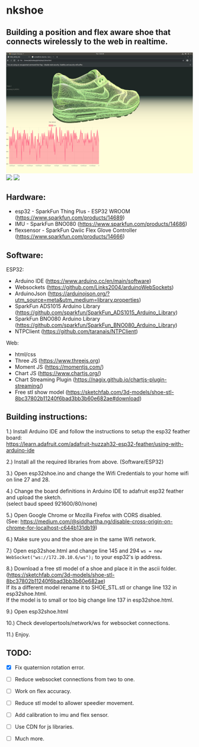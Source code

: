 # nkshoe

## Building a position and flex aware shoe that connects wirelessly to the web in realtime.  

![esp32shoe](images/web.png)
![](images/position.gif)
![](images/flex.gif)
  
## Hardware:  
 - esp32 - SparkFun Thing Plus - ESP32 WROOM (https://www.sparkfun.com/products/14689)  
 - IMU - SparkFun BNO080 (https://www.sparkfun.com/products/14686)  
 - flexsensor - SparkFun Qwiic Flex Glove Controller (https://www.sparkfun.com/products/14666)  
  
## Software:  
 ESP32:  
  - Arduino IDE (https://www.arduino.cc/en/main/software)  
  - Websockets (https://github.com/Links2004/arduinoWebSockets)  
  - ArduinoJson (https://arduinojson.org/?utm_source=meta&utm_medium=library.properties)  
  - SparkFun ADS1015 Arduino Library (https://github.com/sparkfun/SparkFun_ADS1015_Arduino_Library)  
  - SparkFun BNO080 Arduino Library (https://github.com/sparkfun/SparkFun_BNO080_Arduino_Library)  
  - NTPClient (https://github.com/taranais/NTPClient)</br>
  
 Web:  
  - html/css  
  - Three JS (https://www.threejs.org)  
  - Moment JS (https://momentjs.com/)  
  - Chart JS (https://www.chartjs.org/)  
  - Chart Streaming Plugin (https://nagix.github.io/chartjs-plugin-streaming/)  
  - Free stl show model (https://sketchfab.com/3d-models/shoe-stl-8bc37802b11240f6bad3bb3b60e682ae#download)  
  
## Building instructions:  
  
1.) Install Arduino IDE and follow the instructions to setup the esp32 feather board:  
https://learn.adafruit.com/adafruit-huzzah32-esp32-feather/using-with-arduino-ide  
  
2.) Install all the required libraries from above. (Software/ESP32)  
  
3.) Open esp32shoe.ino and change the Wifi Credentials to your home wifi on line 27 and 28. 
  
4.) Change the board definitions in Arduino IDE to adafruit esp32 feather and upload the sketch.  
(select baud speed 921600/80/none)  
  
5.) Open Google Chrome or Mozilla Firefox with CORS disabled.  
(See: https://medium.com/@siddhartha.ng/disable-cross-origin-on-chrome-for-localhost-c644b131db19)  
  
6.) Make sure you and the shoe are in the same Wifi network. 
  
7.) Open esp32shoe.html and change line 145 and 294  ```ws = new WebSocket("ws://172.20.10.6/ws");``` to your esp32's ip address.  
  
8.) Download a free stl model of a shoe and place it in the ascii folder.  
(https://sketchfab.com/3d-models/shoe-stl-8bc37802b11240f6bad3bb3b60e682ae)  
If its a different model rename it to SHOE_STL.stl or change line 132 in esp32shoe.html.  
If the model is to small or too big change line 137 in esp32shoe.html.  
  
9.) Open esp32shoe.html  
  
10.) Check developertools/network/ws for websocket connections.  
  
11.) Enjoy.  
  
  
## TODO:  
- [x] Fix quaternion rotation error.  
- [ ] Reduce websocket connections from two to one.  
- [ ] Work on flex accuracy.  
- [ ] Reduce stl model to allower speedier movement.  
- [ ] Add calibration to imu and flex sensor.  
- [ ] Use CDN for js libraries.  
- [ ] Much more.  
  

